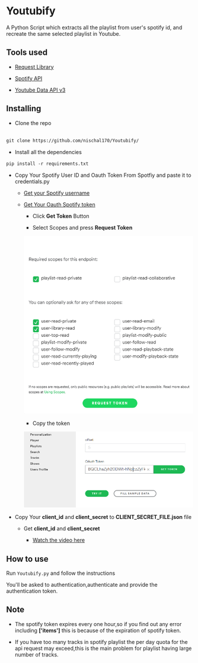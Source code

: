 # Youtubify
A Python Script which extracts all the playlist from user's spotify id, and recreate the same selected playlist in Youtube.


## Tools used

- [Request Library](https://realpython.com/python-requests/)

- [Spotify API](https://developer.spotify.com/)

- [Youtube Data API v3](https://developers.google.com/youtube/v3)

## Installing

  - Clone the repo
  
  ``` html
  
  git clone https://github.com/nischal170/Youtubify/
  
  ```
  - Install all the dependencies
  ``` html
pip install -r requirements.txt
```
- Copy Your Spotify User ID and Oauth Token From Spotfiy and paste it to  credentials.py 

    - [Get your Spotify username](https://www.spotify.com/us/account/overview/)
    
    - [Get Your Oauth Spotify token](https://developer.spotify.com/console/get-playlists/)
      
      - Click **Get Token** Button
      
      - Select Scopes and press **Request Token**
      
      ![alt text](images/selectscope.png)
      
      - Copy the token 
      
      ![alt text](images/oauthtoken2.png)
      
- Copy Your **client_id** and **client_secret** to **CLIENT_SECRET_FILE.json** file

  - Get **client_id** and **client_secret** 

     - [Watch the video here](https://youtu.be/QoFyqD2LXk0)
     
     
## How to use
  Run ```Youtubify.py``` and follow the instructions 
  
  You'll be asked to authentication,authenticate and provide the authentication token.
  
  
  
  ## Note
   - The spotify token expires every one hour,so if you find out any error including **['items']** this is because of the expiration of spotify token.
   
   - If you have too many tracks in spotify playlist the per day quota for the api request may exceed,this is the main problem for playlist having large number of tracks.
  
  
     
     
     
     
     

     
  
  
      
      
    
    
